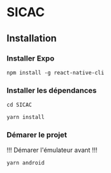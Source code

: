 # SICAC

## Installation

### Installer Expo

```
npm install -g react-native-cli
```
### Installer les dépendances

```
cd SICAC
```

```
yarn install
```

### Démarer le projet

!!! Démarer l'émulateur avant !!!

```
yarn android
```





